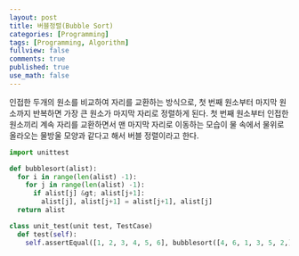 ```yaml
---
layout: post
title: 버블정렬(Bubble Sort)
categories: [Programming]
tags: [Programming, Algorithm]
fullview: false
comments: true
published: true
use_math: false
---
```


인접한 두개의 원소를 비교하여 자리를 교환하는 방식으로, 첫 번째 원소부터 마지막 원소까지 반복하면 가장 큰 원소가 마지막 자리로 정렬하게 된다. 첫 번째 원소부터 인접한 원소끼리 계속 자리를 교환하면서 맨 마지막 자리로 이동하는 모습이 물 속에서 물위로 올라오는 물방울 모양과 같다고 해서 버블 정렬이라고 한다.


```python
import unittest

def bubblesort(alist):
  for i in range(len(alist) -1):
    for j in range(len(alist) -1):
      if alist[j] &gt; alist[j+1]:
        alist[j], alist[j+1] = alist[j+1], alist[j]
  return alist

class unit_test(unit test, TestCase)
  def test(self):
    self.assertEqual([1, 2, 3, 4, 5, 6], bubblesort([4, 6, 1, 3, 5, 2,]))</pre> 
```
